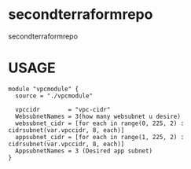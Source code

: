 # secondterraformrepo
secondterraformrepo

# USAGE 

```hcl 
module "vpcmodule" {
  source = "./vpcmodule"

  vpccidr        = "vpc-cidr"
  WebsubnetNames = 3(how many websubnet u desire)
  websubnet_cidr = [for each in range(0, 225, 2) : cidrsubnet(var.vpccidr, 8, each)]
  appsubnet_cidr = [for each in range(1, 225, 2) : cidrsubnet(var.vpccidr, 8, each)]
  AppsubnetNames = 3 (Desired app subnet)
}
```
